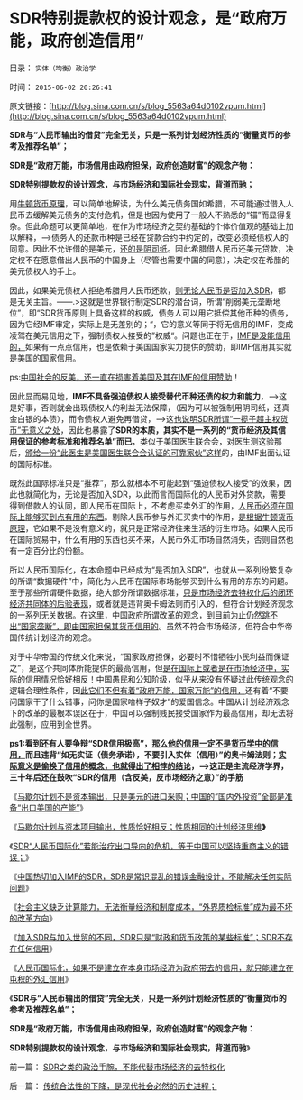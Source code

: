 # SDR特别提款权的设计观念，是“政府万能，政府创造信用”

目录： `实体（均衡）政治学` 

时间： `2015-06-02 20:26:41` 

原文链接：[http://blog.sina.com.cn/s/blog_5563a64d0102vpum.html](http://blog.sina.com.cn/s/blog_5563a64d0102vpum.html)

**SDR与“人民币输出的借贷”完全无关，只是一系列计划经济性质的“衡量货币的参考及推荐名单”；**

**SDR是“政府万能，市场信用由政府担保，政府创造财富”的观念产物：**

**SDR特别提款权的设计观念，与市场经济和国际社会现实，背道而驰；**

用[牛顿货币原理](../../../2011/12/25/牛顿货币定理：任何货币最终归宿为空锚；.md)，可以简单地解读，为什么美元债务国如希腊，不可能通过借入人民币去缓解美元债务的支付危机，但是也因为使用了一般人不熟悉的“锚”而显得复杂。但此命题可以更简单地，在作为市场经济之契约基础的个体价值观的基础上加以解释，——>债务人的还款币种是已经在贷款合约中约定的，改变必须经债权人的同意。因此不允许借的是美元，[还的是阴司纸](../../../2015/5/25/人民币国际化“资本项目输出”与马歇尔计划的根本不同.md)。因此希腊借人民币还美元贷款，决定权不在愿意借出人民币的中国身上（尽管也需要中国的同意），决定权在希腊的美元债权人的手上。

因此，如果美元债权人拒绝希腊用人民币还款，[则无论人民币是否加入SDR](../../../2015/5/30/加入世贸和SDR，对于社会主义中国的另类意义.md)，都是无关主旨。——.>这就是世界银行制定SDR的潜台词，所谓“削弱美元垄断地位”，即“SDR货币原则上具备这样的权威，债务人可以用它抵偿其他币种的债务，因为它经IMF审定，实际上是无差别的；“，它的意义等同于将无信用的IMF，变成凌驾在美元信用之下，强制债权人接受的”权威“。问题也正在于，[IMF是没能信用的，](../../../2011/11/29/征服高卢，普法战争，清朝赔款和欧洲的债务危机.md)如果有一点点信用，也是依赖于美国国家实力提供的赞助，即IMF信用其实就是美国的国家信用。

ps:[中国社会的反美，还一直在损害着美国及其在IMF的信用赞助](../../../2015/5/28/美国普众物质文明的成功，后验了社会进化论的先验.md)！

因此显而易见地，**IMF不具备强迫债权人接受替代币种还债的权力和能力**，——>这是好事，否则就会出现债权人的利益无法保障，（因为可以被强制用阴司纸，还真金白银的本债），而令债权人避免再借贷，——>这[也说明SDR所谓“一揽子超主权货币”无意义之处](../../../2015/5/28/中国试图让人民币加入SDR的目不明确；.md)，因此也暴露了**SDR的本质，其实不是一系列的“货币经济及其信用保证的参考标准和推荐名单”而已**，类似于美国医生联合会，对医生测这验那后，[颁给一份“此医生是美国医生联合会认证的可靠家伙”这样](../../../2014/6/14/为什么美国医生联合会，不象FDA／SEC般的“标准认证”的“监管”？.md)的，由IMF出面认证的国际标准。

既然此国际标准只是“推荐”，那么就根本不可能起到“强迫债权人接受”的效果，因此也就简化为，无论是否加入SDR，以此而言而国际化的人民币对外贷款，需要得到借款人的认同，即人民币在国际上，不考虑买卖外汇的作用，[人民币必须在国际上能够买到点有用的东西](../../../2014/3/29/“人民币国际化”是爱国主义的大忽悠.md)。剔除人民币参与外汇买卖中的作用，[是根据牛顿货币原理](../../../2011/12/25/牛顿货币本位定理.md)，它如果不是没有意义的，就只是正常经济往来生活的衍生市场。如果人民币在国际贸易中，什么有用的东西也买不来，人民币外汇市场自然消失，否则自然也有一定百分比的份额。

所以人民币国际化，在本命题中已经成为“是否加入SDR”，也就从一系列纷繁复杂的所谓“数据硬件”中，简化为人民币在国际市场能够买到什么有用的东东的问题。至于那些所谓硬件数据，绝大部分所谓数据标准，[只是市场经济去特权化后的闭环经济共同体的后验表现](../../../2009/7/28/中国实体经济健康后人民币自然国际化.md)，或者就是违背奥卡姆法则而引入的，但符合计划经济观念的一系列无关数据。在这里，中国政府所谓改革的观念，到[目前为止仍然跳不出“国家垄断”，即由国家担保其货币信用的](../../../2011/6/27/传统中国人的高血压.md)。虽然不符合市场经济，但符合中华帝国传统计划经济的观念。

对于中华帝国的传统文化来说，“国家政府担保，必要时不惜牺牲小民利益而保证之”，是这个共同体所能提供的最高信用，但[是在国际上或者是在市场经济中，实际的信用情况恰好相反](../../../2014/2/13/“理性投资，计划经济”的世界观和价值观误区；.md)！中国愚民和公知阶级，似乎从来没有怀疑过此传统观念的逻辑合理性条件，因[此它们不但有着“政府万能，国家万能”的信用，](../../../2009/1/7/威权万能论，肆虐中国2000年的条件反射.md)还有着“不要问国家干了什么错事，问你是国家啥样子奴才”的爱国信念。中国从计划经济观念下的改革的最根本误区在于，中国可以强制贱民接受国家作为最高信用，却无法将此强制，应用到全世界。

**ps1:看到还有人要争辩“SDR信用极高”，**[**那么他的信用一定不是货币学中的信用，**](../../../2014/2/21/凯恩斯主义意味着“放弃国家信用”；.md)**而且违背“如无实证（债务承诺），不要引入实体（信用）”的奥卡姆法则；[实际意义是偷换了信用的概念，也就得出了相悖的结论](../../../2013/2/13/哲学可以偷换一切概念，除了听众读者的理解.md)，——>这正是主流经济学界，三十年后还在鼓吹“SDR的信用（含反美，反市场经济之意）”的手筋**

《[马歇尔计划不是资本输出，只是美元的进口采购；中国的“国内外投资”全部是准备“出口美国的产能”](../../../2015/5/26/马歇尔计划不是资本输出，只是美元的进口采购；.md)》

《[马歇尔计划与资本项目输出，性质恰好相反；性质相同的计划经济思维](../../../2015/5/27/马歇尔计划与资本项目输出，性质恰好相反；.md)**》**

《[SDR“人民币国际化”若能治疗出口导向的危机，等于中国可以坚持重商主义的错误；](../../../2015/5/28/中国试图让人民币加入SDR的目不明确；.md)》

《[中国热切加入IMF的SDR，SDR是常识混乱的错误金融设计，不能解决任何实际问题](../../../2015/5/29/SDR和托宾税，都是常识混乱的错误金融设计.md)》

《[社会主义缺乏计算能力，无法衡量经济和制度成本，“外界质检标准”成为最不坏的改革方向](../../../2015/5/30/加入世贸和SDR，对于社会主义中国的另类意义.md)》

《[加入SDR与加入世贸的不同，SDR只是“财政和货币政策的某些标准”；SDR不存在任何信用](../../../2015/5/31/SDR只是“财政和货币政策的某些标准”，不存在任何信用.md)》

《[人民币国际化，如果不是建立在本身市场经济为政府带去的信用，就只能建立在屯积的外汇信用](../../../2015/6/1/通过债务危机，理解SDR的逻辑错误，以致SDR毫无存在意义.md)》

《**SDR与“人民币输出的借贷”完全无关，只是一系列计划经济性质的“衡量货币的参考及推荐名单”；**

**SDR是“政府万能，市场信用由政府担保，政府创造财富”的观念产物：**

**SDR特别提款权的设计观念，与市场经济和国际社会现实，背道而驰**》

前一篇： [SDR之类的政治手腕，不能代替市场经济的去特权化](../../../2015/6/4/SDR之类的政治手腕，不能代替市场经济的去特权化.md)

后一篇： [传统合法性的下降，是现代社会必然的历史进程；](../../../2015/5/31/传统合法性的下降，是现代社会必然的历史进程；.md)

